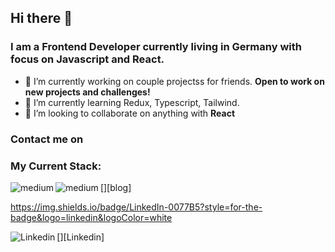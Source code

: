 ### <h2> Hi there 👋 </h2>

<h3> I am a Frontend Developer currently living in Germany with focus on Javascript and React. </h3>


<!--
**Mileristov/mileristov** is a ✨ _special_ ✨ repository because its `README.md` (this file) appears on your GitHub profile.

Here are some ideas to get you started:
-->

- 🔭 I’m currently working on couple projectss for friends. <b> Open to work on new projects and challenges! </b>
- 🌱 I’m currently learning Redux, Typescript, Tailwind.
- 👯 I’m looking to collaborate on anything with <b> React </b>


<h3> Contact me on </h3>


<h3> My Current Stack: </h3>

<img align="left" alt="medium" src="[https://img.shields.io/badge/medium-%2312100E.svg?&style=for-the-badge&logo=medium&logoColor=white](https://img.shields.io/badge/LinkedIn-0077B5?style=for-the-badge&logo=linkedin&logoColor=white)" />


[<img align="left" alt="medium" src="https://img.shields.io/badge/medium-%2312100E.svg?&style=for-the-badge&logo=medium&logoColor=white" />][blog]

https://img.shields.io/badge/LinkedIn-0077B5?style=for-the-badge&logo=linkedin&logoColor=white


[<img align="left" alt="Linkedin" src="https://img.shields.io/badge/LinkedIn-0077B5?style=for-the-badge&logo=linkedin&logoColor=white" />][Linkedin]
